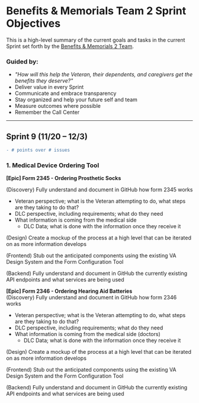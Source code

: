 # Benefits & Memorials Team 2 Sprint Objectives
This is a high-level summary of the current goals and tasks in the current Sprint set forth by the [Benefits & Memorials 2 Team](https://github.com/department-of-veterans-affairs/va.gov-team/blob/master/teams/vsa/teams/benefits-memorials-2/charter.md).

### Guided by:
- _"How will this help the Veteran, their dependents, and caregivers get the benefits they deserve?"_ 
- Deliver value in every Sprint
- Communicate and embrace transparency
- Stay organized and help your future self and team
- Measure outcomes where possible
- Remember the Call Center

----

## **Sprint 9 (11/20 – 12/3)**  
```diff 
- # points over # issues
```
### 1. Medical Device Ordering Tool
**[Epic] Form 2345 - Ordering Prosthetic Socks**  

(Discovery) Fully understand and document in GitHub how form 2345 works  
- Veteran perspective; what is the Veteran attempting to do, what steps are they taking to do that?  
- DLC perspective, including requirements; what do they need  
- What information is coming from the medical side  
  - DLC Data; what is done with the information once they receive it 
  
(Design) Create a mockup of the process at a high level that can be iterated on as more information develops  

(Frontend) Stub out the anticipated components using the existing VA Design System and the Form Configuration Tool 

(Backend) Fully understand and document in GitHub the currently existing API endpoints and what services are being used  

**[Epic] Form 2346 - Ordering Hearing Aid Batteries**  
(Discovery) Fully understand and document in GitHub how form 2346 works   
- Veteran perspective; what is the Veteran attempting to do, what steps are they taking to do that?  
- DLC perspective, including requirements; what do they need  
- What information is coming from the medical side (doctors)  
  - DLC Data; what is done with the information once they receive it  
  
(Design) Create a mockup of the process at a high level that can be iterated on as more information develops 

(Frontend) Stub out the anticipated components using the existing VA Design System and the Form Configuration Tool  

(Backend) Fully understand and document in GitHub the currently existing API endpoints and what services are being used  
